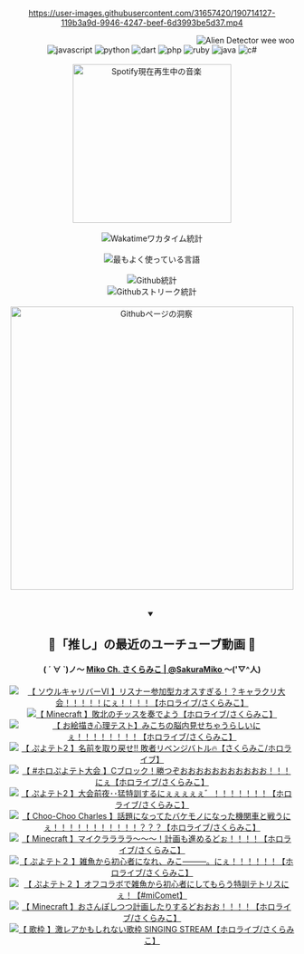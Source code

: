 <!-- START: HERO IMAGE GIF ////////// ////////// ////////// -->
<!-- <img src="@/../assets/img/gaming/ghost-of-tsushima.gif" width="100%"  alt="nellyXinwei's Hero Gif Image"/> -->
<!-- END: HERO IMAGE GIF ////////// ////////// ////////// -->

<div align="center" >  
  
<!-- START:ワンピース 第1015話「ルフィはRED ROCを使う」 -->
<https://user-images.githubusercontent.com/31657420/190714127-119b3a9d-9946-4247-beef-6d3993be5d37.mp4>
<!-- END:ワンピース 第1015話「ルフィはRED ROCを使う」 -->

<!-- START:VISITOR COUNTER -->
<div width="100%" align="right">

<img src="https://komarev.com/ghpvc/?username=nellyXinwei&label=🛸&color=grey&style=for-the-badge&labelcolor=ffffff" alt="Alien Detector wee woo"/>

</div>
<!-- END:VISITOR COUNTER -->

<!-- START: PROGRAMMING LANGUAGES -->
<!-- 色彩 Color Scheme:
#961E3A, #8A0D42, #5A0640, #4F265E, #2B355A, #3E759B, #CC4246,
#BB2649, #AD1052, #700750, #633075, #364270, #4E92C2, #FF5357
Sauce: https://www.webcreatorbox.com/inspiration/pantone-2023
-->

<img src="https://img.shields.io/badge/javascript%20-%23BB2649.svg?&style=for-the-badge&logo=javascript&logoColor=white&labelColor=961E3A" alt="javascript"/>
<img src="https://img.shields.io/badge/python%20-%23AD1052.svg?&style=for-the-badge&logo=python&logoColor=white&labelColor=8A0D42" alt="python" />
<img src="https://img.shields.io/badge/dart%20-%23700750.svg?&style=for-the-badge&logo=dart&logoColor=white&labelColor=5A0640" alt="dart"/>
<img src="https://img.shields.io/badge/php%20-%23633075.svg?&style=for-the-badge&logo=php&logoColor=white&labelColor=4F265E" alt="php"/>
<img src="https://img.shields.io/badge/ruby%20-%23364270.svg?&style=for-the-badge&logo=ruby&logoColor=white&labelColor=2B355A" alt="ruby"/>
<img src="https://img.shields.io/badge/java%20-%234E92C2.svg?&style=for-the-badge&logo=openjdk&logoColor=white&labelColor=3E759B" alt="java"/>
<img src="https://img.shields.io/badge/c%23-%23FF5357.svg?style=for-the-badge&logo=c-sharp&logoColor=white&labelColor=CC4246" alt="c#"/>  
<!-- END: PROGRAMMING LANGUAGES -->

<br>
<br>

<!-- START: MUSIC STATUS -->
  <!-- <a href="https://newojima-gsrs-20220114.vercel.app/api/now-playing?open">
    <img src="https://newojima-gsrs-20220114.vercel.app/api/now-playing" alt="Spotify現在再生中の音楽">
  </a> -->
  <img src="https://newojima-grss-20230114.vercel.app/api/spotify?border_color=transparent" alt="Spotify現在再生中の音楽" width="280px">
<!-- END: MUSIC STATUS -->

<br>
<br>

<!-- START: GITHUB STATUS -->
<!-- 色彩 Color Scheme:  #BB2649, #AD1052, #700750, #633075 -->
<img align="center" src="https://newojima-grs-20230109.vercel.app/api/wakatime?username=newojima&layout=compact&langs_count=10&locale=ja&hide_title=false&title_color=fff&hide_border=true&text_color=fff&bg_color=BB2649,BB2649,633075,633075&hide=other,css,html,bash,xml,git%20config,makefile,properties,yaml,markdown,text,json,jsx" alt="Wakatimeワカタイム統計"/>

<br>
<br>

<!-- 色彩 Color Scheme:  #633075, #364270, #4E92C2 -->
  <img align="center" src="https://newojima-grs-20230109.vercel.app/api/top-langs?username=newojima&layout=compact&text_color=fff&icon_color=fff&hide_border=true&&locale=ja&hide_title=false&title_color=fff&include_all_commits=true&card_width=445&langs_count=11&hide=c%23,powershell,shaderlab,hlsl,makefile,jupyter%20notebook,python,html,css,shell,batchfile,less,liquid,hack,scss&bg_color=4F265E,633075,4E92C2" alt="最もよく使っている言語"/>

<br>
<br>

<!-- 色彩 Color Scheme:  #4E92C2, #FF5357 -->
  <img align="center" src="https://newojima-grs-20230109.vercel.app/api?username=newojima&show_icons=true&&locale=ja&title_color=fff&text_color=fff&icon_color=fff&hide_border=true&hide_title=false&count_private=true&include_all_commits=true&card_width=495&disable_animations=true&bg_color=4E92C2,4E92C2,FF5357" alt="Github統計"/>

<br>

<img align="center" src="https://streak-stats.demolab.com?user=newojima&theme=dark&hide_border=true&locale=ja&ring=BB2649&stroke=222222&background=151515&sideLabels=BB2649&currStreakLabel=ffffff&border=BB2649&fire=FF5357&currStreakNum=ffffff&sideNums=FF5357&dates=ffffff" alt="Githubストリーク統計"/>

<br>
<br>

  <img align="center" width="500px" src="@/../assets/img/page-insights.svg" alt="Githubページの洞察"/>
  
</div>
<!-- END: GITHUB STATUS -->

<br>
<br>

<div align="center">
<details open>
  <summary>

  </summary>

  <h2 align="center">🌸「推し」の最近のユーチューブ動画 🌸</h2>
  <h4>
  ( ´ ∀ `)ノ～ 
  <a href="https://www.youtube.com/@SakuraMiko">Miko Ch. さくらみこ | @SakuraMiko
  </a>
   ～('▽^人)
  </h4>

  <!-- BEGIN YOUTUBE-CARDS -->
<a href="https://www.youtube.com/watch?v=wnA8fJ8-9Hc"><img src="https://ytcards.demolab.com/?id=wnA8fJ8-9Hc&title=%E3%80%90+%E3%82%BD%E3%82%A6%E3%83%AB%E3%82%AD%E3%83%A3%E3%83%AA%E3%83%90%E3%83%BC%E2%85%A5+%E3%80%91%E3%83%AA%E3%82%B9%E3%83%8A%E3%83%BC%E5%8F%82%E5%8A%A0%E5%9E%8B%E3%82%AB%E3%82%AA%E3%82%B9%E3%81%99%E3%81%8E%E3%82%8B%EF%BC%81%EF%BC%9F%E3%82%AD%E3%83%A3%E3%83%A9%E3%82%AF%E3%83%AA%E5%A4%A7%E4%BC%9A%EF%BC%81%EF%BC%81%EF%BC%81%EF%BC%81%EF%BC%81%E3%81%AB%E3%81%87%EF%BC%81%EF%BC%81%EF%BC%81%EF%BC%81%E3%80%90%E3%83%9B%E3%83%AD%E3%83%A9%E3%82%A4%E3%83%96%2F%E3%81%95%E3%81%8F%E3%82%89%E3%81%BF%E3%81%93%E3%80%91&lang=ja&timestamp=1682244132&background_color=%230d1117&title_color=%23ffffff&stats_color=%23dedede&width=187&duration=0" alt="【 ソウルキャリバーⅥ 】リスナー参加型カオスすぎる！？キャラクリ大会！！！！！にぇ！！！！【ホロライブ/さくらみこ】" title="【 ソウルキャリバーⅥ 】リスナー参加型カオスすぎる！？キャラクリ大会！！！！！にぇ！！！！【ホロライブ/さくらみこ】"></a>
<a href="https://www.youtube.com/watch?v=oL8f15l5WlA"><img src="https://ytcards.demolab.com/?id=oL8f15l5WlA&title=%E3%80%90+Minecraft+%E3%80%91%E6%95%97%E5%8C%97%E3%81%AE%E3%83%81%E3%83%83%E3%82%B9%E3%82%92%E5%A5%8F%E3%81%A7%E3%82%88%E3%81%86%E3%80%90%E3%83%9B%E3%83%AD%E3%83%A9%E3%82%A4%E3%83%96%2F%E3%81%95%E3%81%8F%E3%82%89%E3%81%BF%E3%81%93%E3%80%91&lang=ja&timestamp=1682171443&background_color=%230d1117&title_color=%23ffffff&stats_color=%23dedede&width=187&duration=18937" alt="【 Minecraft 】敗北のチッスを奏でよう【ホロライブ/さくらみこ】" title="【 Minecraft 】敗北のチッスを奏でよう【ホロライブ/さくらみこ】"></a>
<a href="https://www.youtube.com/watch?v=q_nOhoFeCCU"><img src="https://ytcards.demolab.com/?id=q_nOhoFeCCU&title=%E3%80%90+%E3%81%8A%E7%B5%B5%E6%8F%8F%E3%81%8D%E5%BF%83%E7%90%86%E3%83%86%E3%82%B9%E3%83%88%E3%80%91%E3%81%BF%E3%81%93%E3%81%A1%E3%81%AE%E8%84%B3%E5%86%85%E8%A6%8B%E3%81%9B%E3%81%A1%E3%82%83%E3%81%86%E3%82%89%E3%81%97%E3%81%84%E3%81%AB%E3%81%87%EF%BC%81%EF%BC%81%EF%BC%81%EF%BC%81%EF%BC%81%EF%BC%81%EF%BC%81%EF%BC%81%E3%80%90%E3%83%9B%E3%83%AD%E3%83%A9%E3%82%A4%E3%83%96%2F%E3%81%95%E3%81%8F%E3%82%89%E3%81%BF%E3%81%93%E3%80%91&lang=ja&timestamp=1682168082&background_color=%230d1117&title_color=%23ffffff&stats_color=%23dedede&width=187&duration=6111" alt="【 お絵描き心理テスト】みこちの脳内見せちゃうらしいにぇ！！！！！！！！【ホロライブ/さくらみこ】" title="【 お絵描き心理テスト】みこちの脳内見せちゃうらしいにぇ！！！！！！！！【ホロライブ/さくらみこ】"></a>
<a href="https://www.youtube.com/watch?v=6U05WyFSk04"><img src="https://ytcards.demolab.com/?id=6U05WyFSk04&title=%E3%80%90+%E3%81%B7%E3%82%88%E3%83%86%E3%83%882+%E3%80%91%E5%90%8D%E5%89%8D%E3%82%92%E5%8F%96%E3%82%8A%E6%88%BB%E3%81%9B%E2%80%BC+%E6%95%97%E8%80%85%E3%83%AA%E3%83%99%E3%83%B3%E3%82%B8%E3%83%90%E3%83%88%E3%83%AB%F0%9F%94%A5%E3%80%90%E3%81%95%E3%81%8F%E3%82%89%E3%81%BF%E3%81%93%2F%E3%83%9B%E3%83%AD%E3%83%A9%E3%82%A4%E3%83%96%E3%80%91&lang=ja&timestamp=1681736102&background_color=%230d1117&title_color=%23ffffff&stats_color=%23dedede&width=187&duration=4737" alt="【 ぷよテト2 】名前を取り戻せ‼ 敗者リベンジバトル🔥【さくらみこ/ホロライブ】" title="【 ぷよテト2 】名前を取り戻せ‼ 敗者リベンジバトル🔥【さくらみこ/ホロライブ】"></a>
<a href="https://www.youtube.com/watch?v=N9lkudxMS64"><img src="https://ytcards.demolab.com/?id=N9lkudxMS64&title=%E3%80%90+%23%E3%83%9B%E3%83%AD%E3%81%B7%E3%82%88%E3%83%86%E3%83%88%E5%A4%A7%E4%BC%9A+%E3%80%91C%E3%83%96%E3%83%AD%E3%83%83%E3%82%AF%EF%BC%81%E5%8B%9D%E3%81%A4%E3%81%9E%E3%81%8A%E3%81%8A%E3%81%8A%E3%81%8A%E3%81%8A%E3%81%8A%E3%81%8A%E3%81%8A%E3%81%8A%E3%81%8A%E3%81%8A%EF%BC%81%EF%BC%81%EF%BC%81%E3%81%AB%E3%81%87%E3%80%90%E3%83%9B%E3%83%AD%E3%83%A9%E3%82%A4%E3%83%96%2F%E3%81%95%E3%81%8F%E3%82%89%E3%81%BF%E3%81%93%E3%80%91&lang=ja&timestamp=1681649514&background_color=%230d1117&title_color=%23ffffff&stats_color=%23dedede&width=187&duration=1426" alt="【 #ホロぷよテト大会 】Cブロック！勝つぞおおおおおおおおおおお！！！にぇ【ホロライブ/さくらみこ】" title="【 #ホロぷよテト大会 】Cブロック！勝つぞおおおおおおおおおおお！！！にぇ【ホロライブ/さくらみこ】"></a>
<a href="https://www.youtube.com/watch?v=lONtycUKmMY"><img src="https://ytcards.demolab.com/?id=lONtycUKmMY&title=%E3%80%90+%E3%81%B7%E3%82%88%E3%83%86%E3%83%882+%E3%80%91%E5%A4%A7%E4%BC%9A%E5%89%8D%E5%A4%9C%EF%BD%A5%EF%BD%A5%E7%8C%9B%E7%89%B9%E8%A8%93%E3%81%99%E3%82%8B%E3%81%AB%E3%81%87%E3%81%87%E3%81%87%E3%81%87%E3%81%87%E3%82%9B%EF%BC%81%EF%BC%81%EF%BC%81%EF%BC%81%EF%BC%81%EF%BC%81%EF%BC%81%E3%80%90%E3%83%9B%E3%83%AD%E3%83%A9%E3%82%A4%E3%83%96%2F%E3%81%95%E3%81%8F%E3%82%89%E3%81%BF%E3%81%93%E3%80%91&lang=ja&timestamp=1681604291&background_color=%230d1117&title_color=%23ffffff&stats_color=%23dedede&width=187&duration=22266" alt="【 ぷよテト2 】大会前夜･･猛特訓するにぇぇぇぇぇ゛！！！！！！！【ホロライブ/さくらみこ】" title="【 ぷよテト2 】大会前夜･･猛特訓するにぇぇぇぇぇ゛！！！！！！！【ホロライブ/さくらみこ】"></a>
<a href="https://www.youtube.com/watch?v=GzzcOl-sAfc"><img src="https://ytcards.demolab.com/?id=GzzcOl-sAfc&title=%E3%80%90+Choo-Choo+Charles+%E3%80%91%E8%A9%B1%E9%A1%8C%E3%81%AB%E3%81%AA%E3%81%A3%E3%81%A6%E3%81%9F%E3%83%90%E3%82%B1%E3%83%A2%E3%83%8E%E3%81%AB%E3%81%AA%E3%81%A3%E3%81%9F%E6%A9%9F%E9%96%A2%E8%BB%8A%E3%81%A8%E6%88%A6%E3%81%86%E3%81%AB%E3%81%87%EF%BC%81%EF%BC%81%EF%BC%81%EF%BC%81%EF%BC%81%EF%BC%81%EF%BC%81%EF%BC%81%EF%BC%81%EF%BC%81%EF%BC%81%EF%BC%9F%EF%BC%9F%EF%BC%9F%E3%80%90%E3%83%9B%E3%83%AD%E3%83%A9%E3%82%A4%E3%83%96%2F%E3%81%95%E3%81%8F%E3%82%89%E3%81%BF%E3%81%93%E3%80%91&lang=ja&timestamp=1681507057&background_color=%230d1117&title_color=%23ffffff&stats_color=%23dedede&width=187&duration=13851" alt="【 Choo-Choo Charles 】話題になってたバケモノになった機関車と戦うにぇ！！！！！！！！！！！？？？【ホロライブ/さくらみこ】" title="【 Choo-Choo Charles 】話題になってたバケモノになった機関車と戦うにぇ！！！！！！！！！！！？？？【ホロライブ/さくらみこ】"></a>
<a href="https://www.youtube.com/watch?v=v7MY9ec2ZaA"><img src="https://ytcards.demolab.com/?id=v7MY9ec2ZaA&title=%E3%80%90+Minecraft+%E3%80%91%E3%83%9E%E3%82%A4%E3%82%AF%E3%83%A9%E3%83%A9%E3%83%A9%E3%83%A9%EF%BD%9E%EF%BD%9E%EF%BD%9E%EF%BC%81%E8%A8%88%E7%94%BB%E3%82%82%E9%80%B2%E3%82%81%E3%82%8B%E3%81%A9%E3%81%89%EF%BC%81%EF%BC%81%EF%BC%81%EF%BC%81%E3%80%90%E3%83%9B%E3%83%AD%E3%83%A9%E3%82%A4%E3%83%96%2F%E3%81%95%E3%81%8F%E3%82%89%E3%81%BF%E3%81%93%E3%80%91&lang=ja&timestamp=1681317837&background_color=%230d1117&title_color=%23ffffff&stats_color=%23dedede&width=187&duration=14635" alt="【 Minecraft 】マイクララララ～～～！計画も進めるどぉ！！！！【ホロライブ/さくらみこ】" title="【 Minecraft 】マイクララララ～～～！計画も進めるどぉ！！！！【ホロライブ/さくらみこ】"></a>
<a href="https://www.youtube.com/watch?v=F6aP3Pz3knM"><img src="https://ytcards.demolab.com/?id=F6aP3Pz3knM&title=%E3%80%90+%E3%81%B7%E3%82%88%E3%83%86%E3%83%88%EF%BC%92+%E3%80%91%E9%9B%91%E9%AD%9A%E3%81%8B%E3%82%89%E5%88%9D%E5%BF%83%E8%80%85%E3%81%AB%E3%81%AA%E3%82%8C%E3%80%81%E3%81%BF%E3%81%93%E2%80%95%E2%80%95%E2%80%95%E3%80%82%E3%81%AB%E3%81%87%EF%BC%81%EF%BC%81%EF%BC%81%EF%BC%81%EF%BC%81%EF%BC%81%E3%80%90%E3%83%9B%E3%83%AD%E3%83%A9%E3%82%A4%E3%83%96%2F%E3%81%95%E3%81%8F%E3%82%89%E3%81%BF%E3%81%93%E3%80%91&lang=ja&timestamp=1681164382&background_color=%230d1117&title_color=%23ffffff&stats_color=%23dedede&width=187&duration=14501" alt="【 ぷよテト２ 】雑魚から初心者になれ、みこ―――。にぇ！！！！！！【ホロライブ/さくらみこ】" title="【 ぷよテト２ 】雑魚から初心者になれ、みこ―――。にぇ！！！！！！【ホロライブ/さくらみこ】"></a>
<a href="https://www.youtube.com/watch?v=Kbc93McrEa4"><img src="https://ytcards.demolab.com/?id=Kbc93McrEa4&title=%E3%80%90+%E3%81%B7%E3%82%88%E3%83%86%E3%83%88%EF%BC%92+%E3%80%91%E3%82%AA%E3%83%95%E3%82%B3%E3%83%A9%E3%83%9C%E3%81%A7%E9%9B%91%E9%AD%9A%E3%81%8B%E3%82%89%E5%88%9D%E5%BF%83%E8%80%85%E3%81%AB%E3%81%97%E3%81%A6%E3%82%82%E3%82%89%E3%81%86%E7%89%B9%E8%A8%93%E3%83%86%E3%83%88%E3%83%AA%E3%82%B9%E3%81%AB%E3%81%87%EF%BC%81%E3%80%90%23miComet%E3%80%91&lang=ja&timestamp=1681050273&background_color=%230d1117&title_color=%23ffffff&stats_color=%23dedede&width=187&duration=7515" alt="【 ぷよテト２ 】オフコラボで雑魚から初心者にしてもらう特訓テトリスにぇ！【#miComet】" title="【 ぷよテト２ 】オフコラボで雑魚から初心者にしてもらう特訓テトリスにぇ！【#miComet】"></a>
<a href="https://www.youtube.com/watch?v=Q-olbjcvY3k"><img src="https://ytcards.demolab.com/?id=Q-olbjcvY3k&title=%E3%80%90+Minecraft+%E3%80%91%E3%81%8A%E3%81%95%E3%82%93%E3%81%BD%E3%81%97%E3%81%A4%E3%81%A4%E8%A8%88%E7%94%BB%E3%81%97%E3%81%9F%E3%82%8A%E3%81%99%E3%82%8B%E3%81%A9%E3%81%8A%E3%81%8A%E3%81%8A%EF%BC%81%EF%BC%81%EF%BC%81%EF%BC%81%E3%80%90%E3%83%9B%E3%83%AD%E3%83%A9%E3%82%A4%E3%83%96%2F%E3%81%95%E3%81%8F%E3%82%89%E3%81%BF%E3%81%93%E3%80%91&lang=ja&timestamp=1680969599&background_color=%230d1117&title_color=%23ffffff&stats_color=%23dedede&width=187&duration=12139" alt="【 Minecraft 】おさんぽしつつ計画したりするどおおお！！！！【ホロライブ/さくらみこ】" title="【 Minecraft 】おさんぽしつつ計画したりするどおおお！！！！【ホロライブ/さくらみこ】"></a>
<a href="https://www.youtube.com/watch?v=wPtJoz3kNz8"><img src="https://ytcards.demolab.com/?id=wPtJoz3kNz8&title=%E3%80%90+%E6%AD%8C%E6%9E%A0+%E3%80%91%E6%BF%80%E3%83%AC%E3%82%A2%E3%81%8B%E3%82%82%E3%81%97%E3%82%8C%E3%81%AA%E3%81%84%E6%AD%8C%E6%9E%A0+SINGING+STREAM%E3%80%90%E3%83%9B%E3%83%AD%E3%83%A9%E3%82%A4%E3%83%96%2F%E3%81%95%E3%81%8F%E3%82%89%E3%81%BF%E3%81%93%E3%80%91&lang=ja&timestamp=1680880011&background_color=%230d1117&title_color=%23ffffff&stats_color=%23dedede&width=187&duration=6451" alt="【 歌枠 】激レアかもしれない歌枠 SINGING STREAM【ホロライブ/さくらみこ】" title="【 歌枠 】激レアかもしれない歌枠 SINGING STREAM【ホロライブ/さくらみこ】"></a>
<!-- END YOUTUBE-CARDS -->

</div>
  
</details>
